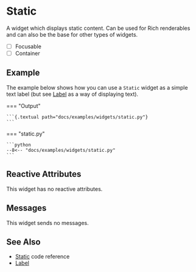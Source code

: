 # Static

A widget which displays static content.
Can be used for Rich renderables and can also be the base for other types of widgets.

- [ ] Focusable
- [ ] Container

## Example

The example below shows how you can use a `Static` widget as a simple text label (but see [Label](./label.md) as a way of displaying text).

=== "Output"

    ```{.textual path="docs/examples/widgets/static.py"}
    ```

=== "static.py"

    ```python
    --8<-- "docs/examples/widgets/static.py"
    ```

## Reactive Attributes

This widget has no reactive attributes.

## Messages

This widget sends no messages.

## See Also

* [Static](../api/static.md) code reference
* [Label](./label.md)
